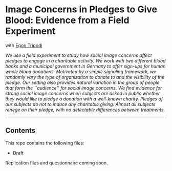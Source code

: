 # Image Concerns in Pledges to Give Blood: Evidence from a Field Experiment

with [Egon Tripodi](http://www.egontripodi.com)

*We use a field experiment to study how social image concerns affect pledges to engage in a charitable activity. We work with two different blood banks and a municipal government in Germany to offer sign-ups for human whole blood donations. Motivated by a simple signaling framework, we randomly vary the type of organization to donate to and the visibility of the pledge. Our setting also provides natural variation in the group of people that form the ``audience'' for social image concerns. We find evidence for strong social image concerns when subjects are asked in public whether they would like to pledge a donation with a well-known charity. Pledges of our subjects do not to induce any charitable giving. Almost all subjects renege on their pledge, with no detectable differences between treatments.*

---

## Contents

This repo contains the following files:

- Draft

Replication files and questionnaire coming soon.
